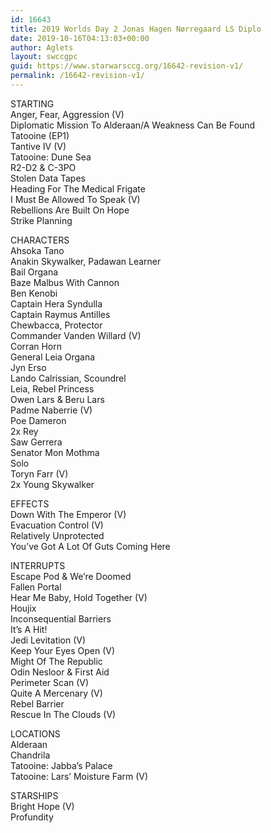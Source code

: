 ```yaml
---
id: 16643
title: 2019 Worlds Day 2 Jonas Hagen Nørregaard LS Diplo
date: 2019-10-16T04:13:03+00:00
author: Aglets
layout: swccgpc
guid: https://www.starwarsccg.org/16642-revision-v1/
permalink: /16642-revision-v1/
---
```

STARTING  
Anger, Fear, Aggression (V)  
Diplomatic Mission To Alderaan/A Weakness Can Be Found  
Tatooine (EP1)  
Tantive IV (V)  
Tatooine: Dune Sea  
R2-D2 & C-3PO  
Stolen Data Tapes  
Heading For The Medical Frigate  
I Must Be Allowed To Speak (V)  
Rebellions Are Built On Hope  
Strike Planning

CHARACTERS  
Ahsoka Tano  
Anakin Skywalker, Padawan Learner  
Bail Organa  
Baze Malbus With Cannon  
Ben Kenobi  
Captain Hera Syndulla  
Captain Raymus Antilles  
Chewbacca, Protector  
Commander Vanden Willard (V)  
Corran Horn  
General Leia Organa  
Jyn Erso  
Lando Calrissian, Scoundrel  
Leia, Rebel Princess  
Owen Lars & Beru Lars  
Padme Naberrie (V)  
Poe Dameron  
2x Rey  
Saw Gerrera  
Senator Mon Mothma  
Solo  
Toryn Farr (V)  
2x Young Skywalker

EFFECTS  
Down With The Emperor (V)  
Evacuation Control (V)  
Relatively Unprotected  
You&#8217;ve Got A Lot Of Guts Coming Here

INTERRUPTS  
Escape Pod & We&#8217;re Doomed  
Fallen Portal  
Hear Me Baby, Hold Together (V)  
Houjix  
Inconsequential Barriers  
It&#8217;s A Hit!  
Jedi Levitation (V)  
Keep Your Eyes Open (V)  
Might Of The Republic  
Odin Nesloor & First Aid  
Perimeter Scan (V)  
Quite A Mercenary (V)  
Rebel Barrier  
Rescue In The Clouds (V)

LOCATIONS  
Alderaan  
Chandrila  
Tatooine: Jabba&#8217;s Palace  
Tatooine: Lars’ Moisture Farm (V)

STARSHIPS  
Bright Hope (V)  
Profundity